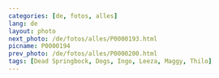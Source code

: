 ```yaml
---
categories: [de, fotos, alles]
lang: de
layout: photo
next_photo: /de/fotos/alles/P0000193.html
picname: P0000194
prev_photo: /de/fotos/alles/P0000200.html
tags: [Dead Springbock, Dogs, Ingo, Leeza, Maggy, Thilo]
---
```

